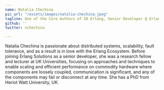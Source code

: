 ```yaml
---
name: Natalia Chechina
pic_url: "/assets/images/natalia-chechina.jpeg"
tagline: One of the Core Authors of SD Erlang, Senior Developer @ Erlang Solutions
github: ''
twitter: nchechina

---
```

Natalia Chechina is passionate about distributed systems, scalability, fault tolerance, and as a result is in love with the Erlang Ecosystem. Before joining Erlang Solutions as a senior developer, she was a research fellow and lecturer at UK Universities, focusing on approaches and techniques to enable scaling and efficient performance on commodity hardware where components are loosely coupled, communication is significant, and any of the components may fail or disconnect at any time. She has a PhD from Heriot Watt University, UK.